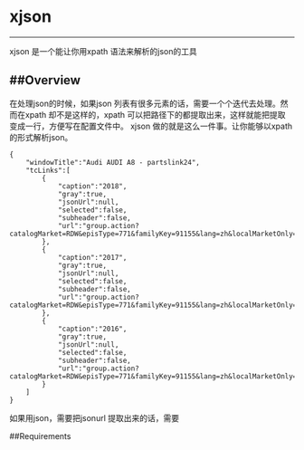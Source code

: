 # xjson
----------
xjson 是一个能让你用xpath 语法来解析的json的工具

##Overview
----------

在处理json的时候，如果json 列表有很多元素的话，需要一个个迭代去处理。然而在xpath 却不是这样的，xpath 可以把路径下的都提取出来，这样就能把提取
变成一行，方便写在配置文件中。
xjson 做的就是这么一件事。让你能够以xpath的形式解析json。


    {
        "windowTitle":"Audi AUDI A8 - partslink24",
        "tcLinks":[
            {
                "caption":"2018",
                "gray":true,
                "jsonUrl":null,
                "selected":false,
                "subheader":false,
                "url":"group.action?catalogMarket=RDW&episType=771&familyKey=91155&lang=zh&localMarketOnly=true&modelYear=2018&ordinalNumber=2&partDetailsMarket=RDW&startup=false&mode=K00U0XXXX&upds=1147"
            },
            {
                "caption":"2017",
                "gray":true,
                "jsonUrl":null,
                "selected":false,
                "subheader":false,
                "url":"group.action?catalogMarket=RDW&episType=771&familyKey=91155&lang=zh&localMarketOnly=true&modelYear=2017&ordinalNumber=2&partDetailsMarket=RDW&startup=false&mode=K00U0XXXX&upds=1147"
            },
            {
                "caption":"2016",
                "gray":true,
                "jsonUrl":null,
                "selected":false,
                "subheader":false,
                "url":"group.action?catalogMarket=RDW&episType=771&familyKey=91155&lang=zh&localMarketOnly=true&modelYear=2016&ordinalNumber=2&partDetailsMarket=RDW&startup=false&mode=K00U0XXXX&upds=1147"
            }
        ]
    }


如果用json，需要把jsonurl 提取出来的话，需要



##Requirements
